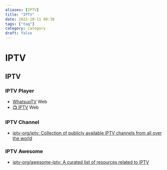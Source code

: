 ```yaml
---
aliases: [IPTV]
title: "IPTV"
date: 2022-10-11 08:30
tags: ["tag"]
category: category
draft: false
---
```


# IPTV

## IPTV

### IPTV Player
- [WhatsupTV](https://www.whatsuptv.app/) Web
- [📺 IPTV](https://iptv-5f88c.web.app/#/) Web

### IPTV Channel
- [iptv-org/iptv: Collection of publicly available IPTV channels from all over the world](https://github.com/iptv-org/iptv)

### IPTV Awesome
- [iptv-org/awesome-iptv: A curated list of resources related to IPTV](https://github.com/iptv-org/awesome-iptv)